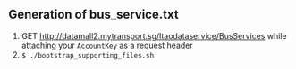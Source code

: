 ## Generation of bus_service.txt
1. GET http://datamall2.mytransport.sg/ltaodataservice/BusServices while attaching your `AccountKey` as a request header
1. `$ ./bootstrap_supporting_files.sh`